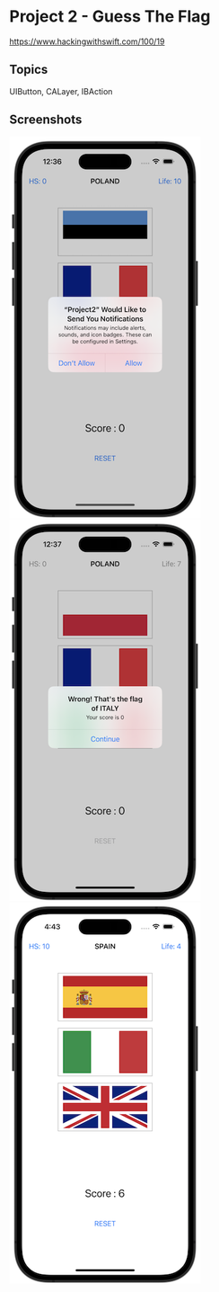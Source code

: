 # Project 2 - Guess The Flag

https://www.hackingwithswift.com/100/19

## Topics

UIButton, CALayer, IBAction

## Screenshots

![screenshot1](screenshots/screen01.png)
![screenshot2](screenshots/screen02.png)
![screenshot2](screenshots/screen03.png)
